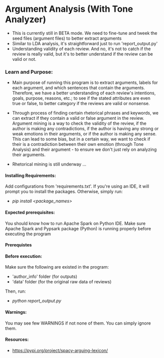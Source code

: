 # Argument Analysis (With Tone Analyzer)

- This is currently still in BETA mode. We need to fine-tune and tweek the seed files (argument files) to better 
extract arguments
- Similar to LDA analysis, it's straightforward just to run 'report_output.py'
- Understanding validity of each review. And no, it's not to catch if the review is really valid,
but it's to better understand if the review can be valid or not. 

### Learn and Purpose:
- Main purpose of running this program is to extract arguments, labels for each argument,
and which sentences that contain the arguments. Therefore, we have a better understanding
of each review's intentions, goals, purpose, reasons, etc.; to see if the stated attributes are even true or false, 
to better category if the reviews are valid or nonsense. 

- Through process of finding certain rhetorical phrases and keywords, we can extract if they contain 
a valid or false argument in the review. Argument mining is a way to check the validity of the review,
if the author is making any contradictions, if the author is having any strong or weak emotions in their arguments, 
or if the author is making any sense. This can lead to some bias, but in a certain way, we want to check if their is a 
contradiction between their own emotion (through Tone Analysis) and their argument - to ensure we don't just rely
 on analyzing their arguments. 
 
- Rhetorical mining is still underway ... 

#### Installing Requirements:
Add configurations from 'requirements.txt'. If you're using an IDE, it will prompt you
to install the packages. Otherwise, simply run:
- _pip install <package_names>_

#### Expected prerequisites:
You should know how to run Apache Spark on Python IDE. Make sure Apache Spark
and Pypsark package (Python) is running properly before executing the program 

#### Prerequistes

#### Before execution:
Make sure the following are existed in the program:
* 'author_info' folder (for outputs)
* 'data' folder (for the original raw data of reviews)

Then, run:
- _python report_output.py_

#### Warnings:
You may see few WARNINGS if not none of them. You can simply ignore them.

#### Resources:
- https://pypi.org/project/spacy-arguing-lexicon/
